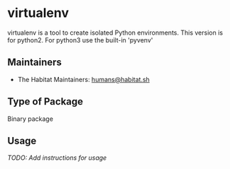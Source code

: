 # virtualenv

virtualenv is a tool to create isolated Python environments. This version is for python2. For python3 use the built-in 'pyvenv'

## Maintainers

* The Habitat Maintainers: <humans@habitat.sh>

## Type of Package

Binary package

## Usage

*TODO: Add instructions for usage*
